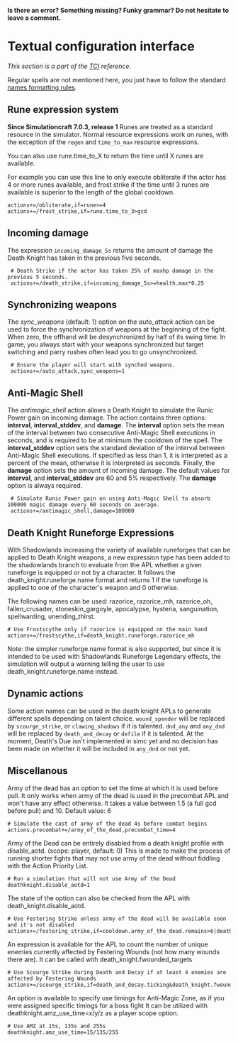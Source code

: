 **Is there an error? Something missing? Funky grammar? Do not hesitate to leave a comment.**



# Textual configuration interface
_This section is a part of the [TCI](TextualConfigurationInterface) reference._

Regular spells are not mentioned here, you just have to follow the standard [names formatting rules](TextualConfigurationInterface#Names_formatting).

## Rune expression system

**Since Simulationcraft 7.0.3, release 1** Runes are treated as a standard resource in the simulator. Normal resource expressions work on runes, with the exception of the `regen` and `time_to_max` resource expressions.

You can also use rune.time_to_X to return the time until X runes are available.

For example you can use this line to only execute obliterate if the actor has 4 or more runes available, and frost strike if the time until 3 runes are available is superior to the length of the global cooldown.
```
actions+=/obliterate,if=rune>=4
actions+=/frost_strike,if=rune.time_to_3>gcd
```


## Incoming damage
The expression `incoming_damage_5s` returns the amount of damage the Death Knight has taken in the previous five seconds.
```
 # Death Strike if the actor has taken 25% of maxhp damage in the previous 5 seconds.
 actions+=/death_strike,if=incoming_damage_5s>=health.max*0.25
```

## Synchronizing weapons
The _sync\_weapons_ (default: 1) option on the _auto\_attack_ action can be used to force the synchronization of weapons at the beginning of the fight. When zero, the offhand will be desynchronized by half of its swing time. In game, you always start with your weapons synchronized but target switching and parry rushes often lead you to go unsynchronized.
```
 # Ensure the player will start with synched weapons.
 actions+=/auto_attack,sync_weapons=1
```

## Anti-Magic Shell
The _antimagic\_shell_ action allows a Death Knight to simulate the Runic Power gain on incoming damage. The action contains three options: **interval**, **interval\_stddev**, and **damage**. The **interval** option sets the mean of the interval between two consecutive Anti-Magic Shell executions in seconds, and is required to be at minimum the cooldown of the spell. The **interval\_stddev** option sets the standard deviation of the interval between Anti-Magic Shell executions. If specified as less than 1, it is interpreted as a percent of the mean, otherwise it is interpreted as seconds. Finally, the **damage** option sets the amount of incoming damage. The default values for **interval**, and **interval\_stddev** are 60 and 5% respectively. The **damage** option is always required.
```
 # Simulate Runic Power gain on using Anti-Magic Shell to absorb 100000 magic damage every 60 seconds on average.
 actions+=/antimagic_shell,damage=100000
```

## Death Knight Runeforge Expressions

With Shadowlands increasing the variety of available runeforges that can be applied to Death Knight weapons, a new expression type has been added to the shadowlands branch to evaluate from the APL whether a given runeforge is equipped or not by a character.
It follows the death_knight.runeforge.name format and returns 1 if the runeforge is applied to one of the character's weapon and 0 otherwise.

The following names can be used: razorice, razorice_mh, razorice_oh, fallen_crusader, stoneskin_gargoyle, apocalypse, hysteria, sanguination, spellwarding, unending_thirst.
```
# Use Frostscythe only if razorice is equipped on the main hand
actions+=/frostscythe,if=death_knight.runeforge.razorice_mh
```
Note: the simpler runeforge.name format is also supported, but since it is intended to be used with Shadowlands Runeforge Legendary effects, the simulation will output a warning telling the user to use death_knight.runeforge.name instead.

## Dynamic actions

Some action names can be used in the death knight APLs to generate different spells depending on talent choice.
``wound_spender`` will be replaced by ``scourge_strike``, or ``clawing_shadows`` if it is talented.
``dnd_any`` and ``any_dnd`` will be replaced by ``death_and_decay`` or ``defile`` if it is talented.
At the moment, Death's Due isn't implemented in simc yet and no decision has been made on whether it will be included in ``any_dnd`` or not yet.


## Miscellanous

Army of the dead has an option to set the time at which it is used before pull. It only works when army of the dead is used in the precombat APL and won't have any effect otherwise. It takes a value between 1.5 (a full gcd before pull) and 10. Default value: 6
```
# Simulate the cast of army of the dead 4s before combat begins
actions.precombat+=/army_of_the_dead,precombat_time=4
```

Army of the Dead can be entirely disabled from a death knight profile with disable_aotd. (scope: player, default: 0)
This is made to make the process of running shorter fights that may not use army of the dead without fiddling with the Action Priority List.
```
# Run a simulation that will not use Army of the Dead
deathknight.disable_aotd=1
```

The state of the option can also be checked from the APL with death_knight.disable_aotd.
```
# Use Festering Strike unless army of the dead will be available soon and it's not disabled
actions+=/festering_strike,if=cooldown.army_of_the_dead.remains>6|death_knight.disable_aotd
```

An expression is available for the APL to count the number of unique enemies currently affected by Festering Wounds (not how many wounds there are).
It can be called with death_knight.fwounded_targets
```
# Use Scourge Strike during Death and Decay if at least 4 enemies are affected by Festering Wounds
actions+=/scourge_strike,if=death_and_decay.ticking&death_knight.fwounded_targets>=4
```

An option is available to specify use timings for Anti-Magic Zone, as if you were assigned specific timings for a boss fight
It can be utilized with deathknight.amz_use_time=x/y/z as a player scope option.
```
# Use AMZ at 15s, 135s and 255s
deathknight.amz_use_time=15/135/255
```